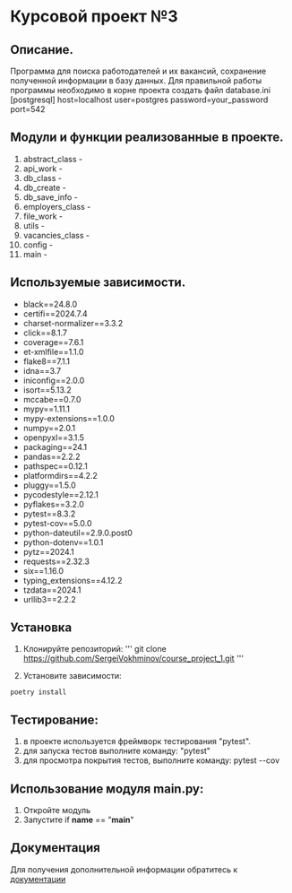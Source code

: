 # Курсовой проект №3

## Описание.
Программа для поиска работодателей и их вакансий, сохранение полученной информации в базу данных.
Для правильной работы программы необходимо в корне проекта создать файл 
database.ini
[postgresql]
host=localhost
user=postgres
password=your_password
port=542

## Модули и функции реализованные в проекте.
1. abstract_class - 
2. api_work - 
3. db_class - 
4. db_create - 
5. db_save_info - 
6. employers_class - 
7. file_work - 
8. utils - 
9. vacancies_class -
10. config - 
11. main - 

## Используемые зависимости.

- black==24.8.0
- certifi==2024.7.4
- charset-normalizer==3.3.2
- click==8.1.7
- coverage==7.6.1
- et-xmlfile==1.1.0
- flake8==7.1.1
- idna==3.7
- iniconfig==2.0.0
- isort==5.13.2
- mccabe==0.7.0
- mypy==1.11.1
- mypy-extensions==1.0.0
- numpy==2.0.1
- openpyxl==3.1.5
- packaging==24.1
- pandas==2.2.2
- pathspec==0.12.1
- platformdirs==4.2.2
- pluggy==1.5.0
- pycodestyle==2.12.1
- pyflakes==3.2.0
- pytest==8.3.2
- pytest-cov==5.0.0
- python-dateutil==2.9.0.post0
- python-dotenv==1.0.1
- pytz==2024.1
- requests==2.32.3
- six==1.16.0
- typing_extensions==4.12.2
- tzdata==2024.1
- urllib3==2.2.2

## Установка

1. Клонируйте репозиторий:
'''
git clone https://github.com/SergeiVokhminov/course_project_1.git
'''

2. Установите зависимости:
```
poetry install
```

## Тестирование:

1. в проекте используется фреймворк тестирования "pytest".
2. для запуска тестов выполните команду: "pytest"
3. для просмотра покрытия тестов, выполните команду: pytest --cov

## Использование модуля main.py:

1. Откройте модуль
2. Запустите if __name__ == "__main__"

## Документация

Для получения дополнительной информации обратитесь к [документации](README.md)
